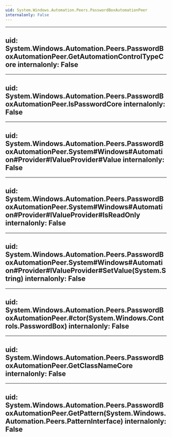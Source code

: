 ```yaml
---
uid: System.Windows.Automation.Peers.PasswordBoxAutomationPeer
internalonly: False
---
```


---
uid: System.Windows.Automation.Peers.PasswordBoxAutomationPeer.GetAutomationControlTypeCore
internalonly: False
---

---
uid: System.Windows.Automation.Peers.PasswordBoxAutomationPeer.IsPasswordCore
internalonly: False
---

---
uid: System.Windows.Automation.Peers.PasswordBoxAutomationPeer.System#Windows#Automation#Provider#IValueProvider#Value
internalonly: False
---

---
uid: System.Windows.Automation.Peers.PasswordBoxAutomationPeer.System#Windows#Automation#Provider#IValueProvider#IsReadOnly
internalonly: False
---

---
uid: System.Windows.Automation.Peers.PasswordBoxAutomationPeer.System#Windows#Automation#Provider#IValueProvider#SetValue(System.String)
internalonly: False
---

---
uid: System.Windows.Automation.Peers.PasswordBoxAutomationPeer.#ctor(System.Windows.Controls.PasswordBox)
internalonly: False
---

---
uid: System.Windows.Automation.Peers.PasswordBoxAutomationPeer.GetClassNameCore
internalonly: False
---

---
uid: System.Windows.Automation.Peers.PasswordBoxAutomationPeer.GetPattern(System.Windows.Automation.Peers.PatternInterface)
internalonly: False
---
